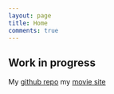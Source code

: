 ```yaml
---
layout: page
title: Home
comments: true
---
```


## Work in progress

My [github repo](https://github.com/zachkarol430)
my [movie site](https://evening-scrubland-99469.herokuapp.com)
